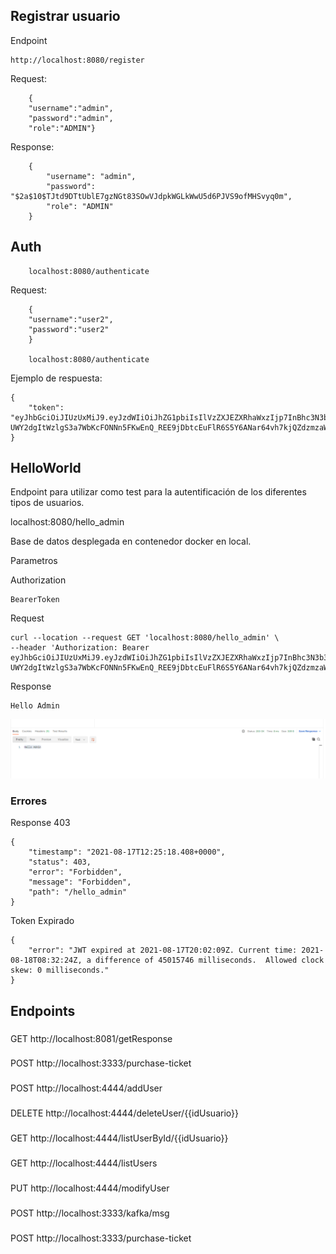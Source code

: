 ## Registrar usuario

Endpoint

    http://localhost:8080/register

Request:

        {
        "username":"admin",
        "password":"admin",
        "role":"ADMIN"}

Response:

        {
            "username": "admin",
            "password": "$2a$10$TJtd9DTtUblE7gzNGt83SOwVJdpkWGLkWwU5d6PJVS9ofMHSvyq0m",
            "role": "ADMIN"
        }

## Auth

        localhost:8080/authenticate

Request:

        {
        "username":"user2",
        "password":"user2"
        }

        localhost:8080/authenticate

Ejemplo de respuesta:

    {
        "token": "eyJhbGciOiJIUzUxMiJ9.eyJzdWIiOiJhZG1pbiIsIlVzZXJEZXRhaWxzIjp7InBhc3N3b3JkIjoiJDJhJDEwJFRKdGQ5RFR0VWJsRTdnek5HdDgzU093VkpkcGtXR0xrV3dVNWQ2UEpWUzlvZk1IU3Z5cTBtIiwidXNlcm5hbWUiOiJhZG1pbiIsImF1dGhvcml0aWVzIjpbeyJhdXRob3JpdHkiOiJBRE1JTiJ9XSwiYWNjb3VudE5vbkV4cGlyZWQiOnRydWUsImFjY291bnROb25Mb2NrZWQiOnRydWUsImNyZWRlbnRpYWxzTm9uRXhwaXJlZCI6dHJ1ZSwiZW5hYmxlZCI6dHJ1ZX0sImlzQWRtaW4iOnRydWUsImV4cCI6MTYyOTI4NjMyMCwiaWF0IjoxNjI5MjY4MzIwfQ.-UWY2dgItWzlgS3a7WbKcFONNn5FKwEnQ_REE9jDbtcEuFlR6S5Y6ANar64vh7kjQZdzmzaWMXPVQO0klmN4cA"
    }

## HelloWorld

Endpoint para utilizar como test para la autentificación de los diferentes tipos de usuarios.

localhost:8080/hello_admin

Base de datos desplegada en contenedor docker en local.

Parametros

Authorization

    BearerToken

Request

    curl --location --request GET 'localhost:8080/hello_admin' \
    --header 'Authorization: Bearer eyJhbGciOiJIUzUxMiJ9.eyJzdWIiOiJhZG1pbiIsIlVzZXJEZXRhaWxzIjp7InBhc3N3b3JkIjoiJDJhJDEwJFRKdGQ5RFR0VWJsRTdnek5HdDgzU093VkpkcGtXR0xrV3dVNWQ2UEpWUzlvZk1IU3Z5cTBtIiwidXNlcm5hbWUiOiJhZG1pbiIsImF1dGhvcml0aWVzIjpbeyJhdXRob3JpdHkiOiJBRE1JTiJ9XSwiYWNjb3VudE5vbkV4cGlyZWQiOnRydWUsImFjY291bnROb25Mb2NrZWQiOnRydWUsImNyZWRlbnRpYWxzTm9uRXhwaXJlZCI6dHJ1ZSwiZW5hYmxlZCI6dHJ1ZX0sImlzQWRtaW4iOnRydWUsImV4cCI6MTYyOTI4NjMyMCwiaWF0IjoxNjI5MjY4MzIwfQ.-UWY2dgItWzlgS3a7WbKcFONNn5FKwEnQ_REE9jDbtcEuFlR6S5Y6ANar64vh7kjQZdzmzaWMXPVQO0klmN4cA'

Response

    Hello Admin

![img.png](img.png)

### Errores

Response 403

    {
        "timestamp": "2021-08-17T12:25:18.408+0000",
        "status": 403,
        "error": "Forbidden",
        "message": "Forbidden",
        "path": "/hello_admin"
    }

Token Expirado

    {
        "error": "JWT expired at 2021-08-17T20:02:09Z. Current time: 2021-08-18T08:32:24Z, a difference of 45015746 milliseconds.  Allowed clock skew: 0 milliseconds."
    }

## Endpoints

###

GET http://localhost:8081/getResponse

###

POST http://localhost:3333/purchase-ticket

###

POST http://localhost:4444/addUser

###

DELETE http://localhost:4444/deleteUser/{{idUsuario}}

###

GET http://localhost:4444/listUserById/{{idUsuario}}

###

GET http://localhost:4444/listUsers

###

PUT http://localhost:4444/modifyUser

###

POST http://localhost:3333/kafka/msg

###

POST http://localhost:3333/purchase-ticket
    